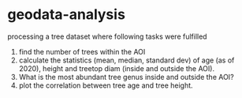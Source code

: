 # geodata-analysis
processing a tree dataset where following tasks were fulfilled

1. find the number of trees within the AOI
2. calculate the statistics (mean, median, standard dev) of age (as of 2020), height and treetop diam (inside and outside the AOI).
3. What is the most abundant tree genus inside and outside the AOI?
4. plot the correlation between tree age and tree height.
